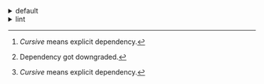 <details>
<summary>default</summary>

| Platform | Dependency[^1] | Before | After |
| -: | - | - | - |
| linux-64 |*new-package*||0.10.1|
||*removed-package*|0.10.1||
||*bpy*|0.10.1|2.10.1|
||*polars*|herads_0|herads_1|
||python|0.10.0|0.10.1|
| osx-arm64 |*polars*[^2]|0.10.0|0.9.1|
||*python*|0.10.0|0.10.1|

</details>

<details>
<summary>lint</summary>

| Platform | Dependency[^1] | Before | After |
| -: | - | - | - |
| linux-64 |*polars*|0.10.0|0.10.1|
||python|0.10.0|0.10.1|

</details>

[^1]: *Cursive* means explicit dependency.
[^2]: Dependency got downgraded.
